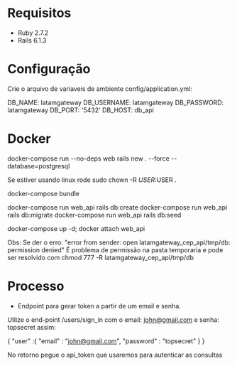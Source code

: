 # Requisitos

* Ruby 2.7.2
* Rails 6.1.3

# Configuração

Crie o arquivo de variaveis de ambiente config/application.yml:

DB_NAME: latamgateway
DB_USERNAME: latamgateway
DB_PASSWORD: latamgateway
DB_PORT: '5432'
DB_HOST: db_api

# Docker

docker-compose run --no-deps web rails new . --force --database=postgresql

Se estiver usando linux rode sudo chown -R $USER:$USER .

docker-compose bundle

docker-compose run web_api rails db:create
docker-compose run web_api rails db:migrate
docker-compose run web_api rails db:seed

docker-compose up -d; docker attach web_api

Obs: Se der o erro: "error from sender: open latamgateway_cep_api/tmp/db: permission denied"
É problema de permissão na pasta temporaria e pode ser resolvido com chmod 777 -R latamgateway_cep_api/tmp/db

# Processo

- Endpoint para gerar token a partir de um email e senha.

Utlize o end-point /users/sign_in com o email: john@gmail.com e senha: topsecret assim:

{ 
    "user" :{
        "email" : "john@gmail.com",
        "password" : "topsecret"
    }
}

No retorno pegue o api_token que usaremos para autenticar as consultas

